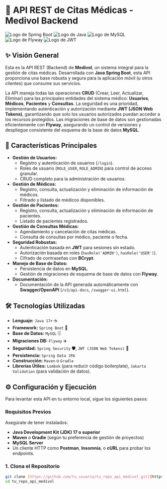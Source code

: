 # 🏥 API REST de Citas Médicas - Medivol Backend

![Logo de Spring Boot](https://img.shields.io/badge/Spring_Boot-F2F4F9?style=for-the-badge&logo=spring-boot)
![Logo de Java](https://img.shields.io/badge/Java-ED8B00?style=for-the-badge&logo=openjdk&logoColor=white)
![Logo de MySQL](https://img.shields.io/badge/MySQL-00000F?style=for-the-badge&logo=mysql&logoColor=white)
![Logo de Flyway](https://img.shields.io/badge/Flyway-CC3333?style=for-the-badge&logo=flyway&logoColor=white)
![Logo de JWT](https://img.shields.io/badge/JWT-000000?style=for-the-badge&logo=json-web-tokens&logoColor=white)

## ✨ Visión General

Esta es la API REST (Backend) de **Medivol**, un sistema integral para la gestión de citas médicas. Desarrollada con **Java Spring Boot**, esta API proporciona una base robusta y segura para la aplicación móvil (u otros clientes) que consume sus servicios.

La API maneja todas las operaciones **CRUD** (Crear, Leer, Actualizar, Eliminar) para las principales entidades del sistema médico: **Usuarios**, **Médicos**, **Pacientes** y **Consultas**. La seguridad es una prioridad, implementando autenticación y autorización mediante **JWT (JSON Web Tokens)**, garantizando que solo los usuarios autorizados puedan acceder a los recursos protegidos. Las migraciones de base de datos son gestionadas eficientemente con **Flyway**, asegurando un control de versiones y despliegue consistente del esquema de la base de datos **MySQL**.

## 🚀 Características Principales

* **Gestión de Usuarios:**
    * Registro y autenticación de usuarios (`/login`).
    * Roles de usuario (`ROLE_USER`, `ROLE_ADMIN`) para control de acceso granular.
    * CRUD completo para la administración de usuarios.
* **Gestión de Médicos:**
    * Registro, consulta, actualización y eliminación de información de médicos.
    * Filtrado y listado de médicos disponibles.
* **Gestión de Pacientes:**
    * Registro, consulta, actualización y eliminación de información de pacientes.
    * Listado de pacientes registrados.
* **Gestión de Consultas Médicas:**
    * Agendamiento y cancelación de citas médicas.
    * Consulta de consultas por médico, paciente o fecha.
* **Seguridad Robustas:**
    * Autenticación basada en **JWT** para sesiones sin estado.
    * Autorización basada en roles (`hasRole('ADMIN')`, `hasRole('USER')`).
    * Cifrado de contraseñas con **BCrypt**.
* **Manejo de Base de Datos:**
    * Persistencia de datos en **MySQL**.
    * Gestión de migraciones de esquema de base de datos con **Flyway**.
* **Documentación:**
    * Documentación de la API generada automáticamente con **Swagger/OpenAPI** (`/v3/api-docs`, `/swagger-ui.html`).

## 🛠️ Tecnologías Utilizadas

* **Lenguaje:** `Java 17+` ☕
* **Framework:** `Spring Boot` 🍃
* **Base de Datos:** `MySQL` 🗄️
* **Migraciones DB:** `Flyway` ✈️
* **Seguridad:** `Spring Security` 🛡️, `JWT (JSON Web Tokens)` 🔑
* **Persistencia:** `Spring Data JPA`
* **Construcción:** `Maven` o `Gradle`
* **Librerías Útiles:** `Lombok` (para reducir código boilerplate), `Jakarta Validation` (para validación de datos).

## ⚙️ Configuración y Ejecución

Para levantar esta API en tu entorno local, sigue los siguientes pasos:

### Requisitos Previos

Asegúrate de tener instalados:

* **Java Development Kit (JDK) 17 o superior**
* **Maven** o **Gradle** (según tu preferencia de gestión de proyectos)
* **MySQL Server**
* Un cliente HTTP como **Postman**, **Insomnia**, o **cURL** para probar los endpoints.

### 1. Clona el Repositorio

```bash
git clone [https://github.com/tu_usuario/tu_repo_api_medivol.git](https://github.com/tu_usuario/tu_repo_api_medivol.git)
cd tu_repo_api_medivol
